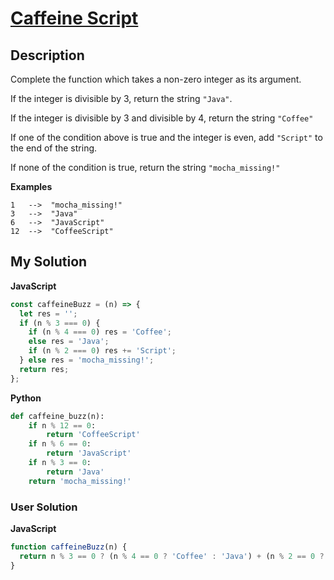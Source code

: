 # [Caffeine Script](https://www.codewars.com/kata/5434283682b0fdb0420000e6)

## Description

Complete the function which takes a non-zero integer as its argument.

If the integer is divisible by 3, return the string `"Java"`.

If the integer is divisible by 3 and divisible by 4, return the string `"Coffee"`

If one of the condition above is true and the integer is even, add `"Script"` to the end of the string.

If none of the condition is true, return the string `"mocha_missing!"`

**Examples**

```
1   -->  "mocha_missing!"
3   -->  "Java"
6   -->  "JavaScript"
12  -->  "CoffeeScript"
```

## My Solution

**JavaScript**

```js
const caffeineBuzz = (n) => {
  let res = '';
  if (n % 3 === 0) {
    if (n % 4 === 0) res = 'Coffee';
    else res = 'Java';
    if (n % 2 === 0) res += 'Script';
  } else res = 'mocha_missing!';
  return res;
};
```

**Python**

```py
def caffeine_buzz(n):
    if n % 12 == 0:
        return 'CoffeeScript'
    if n % 6 == 0:
        return 'JavaScript'
    if n % 3 == 0:
        return 'Java'
    return 'mocha_missing!'
```

### User Solution

**JavaScript**

```js
function caffeineBuzz(n) {
  return n % 3 == 0 ? (n % 4 == 0 ? 'Coffee' : 'Java') + (n % 2 == 0 ? 'Script' : '') : 'mocha_missing!';
}
```
